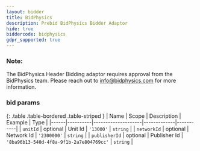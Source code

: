 ```yaml
---
layout: bidder
title: BidPhysics
description: Prebid BidPhysics Bidder Adaptor
hide: true
biddercode: bidphysics
gdpr_supported: true
---
```


### Note:

The BidPhysics Header Bidding adaptor requires approval from the BidPhysics team. Please reach out to  <info@bidphysics.com> for more information.


### bid params

{: .table .table-bordered .table-striped }
| Name | Scope    | Description        | Example     | Type      |
|------|----------|--------------------|-------------|-----------|
| `unitId` | optional | Unit Id | `'13000'` | `string`  |
| `networkId` | optional | Network Id       | `'2300000'`     | `string` |
| `publisherId` | optional | Publisher Id       | `'8ba96b13-540d-4f8a-9f1b-2a7e804769cc'`     | `string` |
